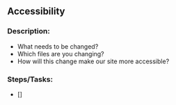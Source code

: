 ## Accessibility

### Description:
  - What needs to be changed?
  - Which files are you changing?
  - How will this change make our site more accessible? 
  
### Steps/Tasks:
  - [] 
